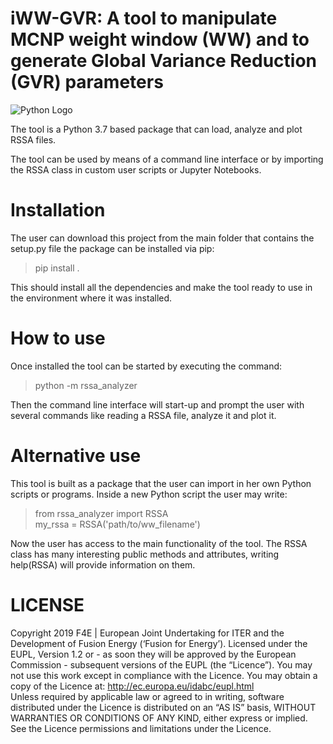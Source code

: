 # iWW-GVR: A tool to manipulate MCNP weight window (WW) and to generate Global Variance Reduction (GVR) parameters

![Python Logo](docs/img/WWpic.png "Sample inline image")

The tool is a Python 3.7 based package that can load, analyze and plot RSSA files.

The tool can be used by means of a command line interface or by importing the RSSA class in 
custom user scripts or Jupyter Notebooks.

# Installation
The user can download this project from the main folder that contains the setup.py file the 
package can be installed via pip:
> pip install .

This should install all the dependencies and make the tool ready to use in the environment 
where it was installed.

# How to use
Once installed the tool can be started by executing the command:
> python -m rssa_analyzer

Then the command line interface will start-up and prompt the user with several commands like
reading a RSSA file, analyze it and plot it.

# Alternative use
This tool is built as a package that the user can import in her own Python scripts or 
programs. Inside a new Python script the user may write:
> from rssa_analyzer import RSSA\
> my_rssa = RSSA('path/to/ww_filename')

Now the user has access to the main functionality of the tool. The RSSA class has many 
interesting public methods and attributes, writing help(RSSA) will provide information on them.

# LICENSE
Copyright 2019 F4E | European Joint Undertaking for ITER and the Development of Fusion 
Energy (‘Fusion for Energy’). Licensed under the EUPL, Version 1.2 or - as soon they will
be approved by the European Commission - subsequent versions of the EUPL (the “Licence”).
You may not use this work except in compliance with the Licence. You may obtain a copy of
the Licence at: http://ec.europa.eu/idabc/eupl.html   
Unless required by applicable law or agreed to in writing, software distributed under
the Licence is distributed on an “AS IS” basis, WITHOUT WARRANTIES OR CONDITIONS OF ANY KIND,
either express or implied. See the Licence permissions and limitations under the Licence.

[src]: https://github.com/Radiation-Transport/rssa_analyzer